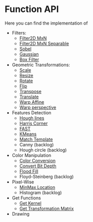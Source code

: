 # Function API

Here you can find the implementation of
* Filters:
    * [Filter2D MxN](./Filters/Filter2D)
    * [Filter2D MxN Separable](./Filters/SepFilter2D)
    * [Sobel](./Filters/Sobel)
    * [Gaussian](./Filters/Gaussian)
    * [Box Filter](./Filters/BoxFilter)
* Geometric Transformations:
    * [Scale](./Geometric%20Transformations/Scale)
    * [Resize](./Geometric%20Transformations/Resize)
    * [Rotate](./Geometric%20Transformations/Rotate)
    * [Flip](./Geometric%20Transformations/Flip)
    * [Transpose](./Geometric%20Transformations/Transpose)
    * [Translate](./Geometric%20Transformations/Translate)
    * [Warp Affine](./Geometric%20Transformations/WarpAffine)
    * [Warp perspective](./Geometric%20Transformations/WarpPerspective)
* Features Detection
    * [Hough lines](./Features%20Detection/HoughLines)
    * [Harris Corner](./Features%20Detection/HarrisCorner)
    * [FAST](./Features%20Detection/FAST)
    * [KMeans](./Features%20Detection/KMeans)
    * [Match Template](./Features%20Detection/MatchTemplate)
    * Canny (backlog)
    * Hough circle (backlog)
* Color Manipulation
    * [Color Conversion](./Color%20Manipulation/ColorConvert)
    * [Convert Bit Depth](./Color%20Manipulation/ConvertBitDepth)
    * [Flood Fill](./Color%20Manipulation/FloodFill)
    * Floyd-Steinberg (backlog)
* Pixel-Wise
    * [MinMax Location](./Pixel-Wise/MinMaxLoc)
    * Histogram (backlog)
* Get Functions
    * [Get Kernel](./Get%20functions/Get%20Kernel)
    * [Get Transformation Matrix](./Get%20functions/Get%20Transformation%20Matrix)
* Drawing
    

